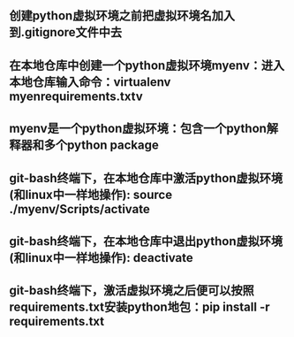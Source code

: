 ## 创建python虚拟环境之前把虚拟环境名加入到.gitignore文件中去
## 在本地仓库中创建一个python虚拟环境myenv：进入本地仓库输入命令：virtualenv myenrequirements.txtv
## myenv是一个python虚拟环境：包含一个python解释器和多个python package
## git-bash终端下，在本地仓库中激活python虚拟环境(和linux中一样地操作): source ./myenv/Scripts/activate
## git-bash终端下，在本地仓库中退出python虚拟环境(和linux中一样地操作): deactivate
## git-bash终端下，激活虚拟环境之后便可以按照requirements.txt安装python地包：pip install -r requirements.txt
